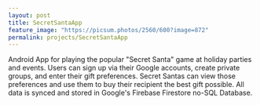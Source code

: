 ```yaml
---
layout: post
title: SecretSantaApp
feature_image: "https://picsum.photos/2560/600?image=872"
permalink: projects/SecretSantaApp
---
```


Android App for playing the popular "Secret Santa" game at holiday parties and events. Users can sign up via their Google accounts, create private groups, and enter their gift preferences. Secret Santas can view those preferences and use them to buy their recipient the best gift possible. All data is synced and stored in Google's Firebase Firestore no-SQL Database.